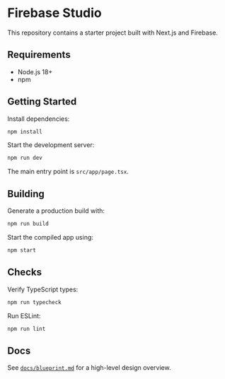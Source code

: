 # Firebase Studio

This repository contains a starter project built with Next.js and Firebase.

## Requirements

- Node.js 18+
- npm

## Getting Started

Install dependencies:

```bash
npm install
```

Start the development server:

```bash
npm run dev
```

The main entry point is `src/app/page.tsx`.

## Building

Generate a production build with:

```bash
npm run build
```

Start the compiled app using:

```bash
npm start
```

## Checks

Verify TypeScript types:

```bash
npm run typecheck
```

Run ESLint:

```bash
npm run lint
```

## Docs

See [`docs/blueprint.md`](docs/blueprint.md) for a high-level design overview.
